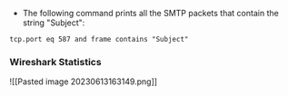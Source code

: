 - The following command prints all the SMTP packets that contain the string "Subject":
```
tcp.port eq 587 and frame contains "Subject"
```


### Wireshark Statistics

![[Pasted image 20230613163149.png]]

